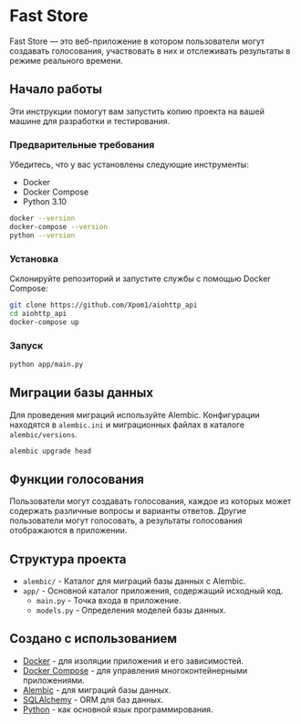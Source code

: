 # Fast Store

Fast Store — это веб-приложение в котором пользователи могут создавать голосования, участвовать в них и отслеживать результаты в режиме реального времени.

## Начало работы

Эти инструкции помогут вам запустить копию проекта на вашей машине для разработки и тестирования.

### Предварительные требования

Убедитесь, что у вас установлены следующие инструменты:
- Docker
- Docker Compose
- Python 3.10

```bash
docker --version
docker-compose --version
python --version
```

### Установка

Склонируйте репозиторий и запустите службы с помощью Docker Compose:

```bash
git clone https://github.com/Xpom1/aiohttp_api
cd aiohttp_api
docker-compose up
```

### Запуск

```bash
python app/main.py
```

## Миграции базы данных

Для проведения миграций используйте Alembic. Конфигурации находятся в `alembic.ini` и миграционных файлах в каталоге `alembic/versions`.

```bash
alembic upgrade head
```

## Функции голосования

Пользователи могут создавать голосования, каждое из которых может содержать различные вопросы и варианты ответов. Другие пользователи могут голосовать, а результаты голосования отображаются в приложении.

## Структура проекта

- `alembic/` - Каталог для миграций базы данных с Alembic.
- `app/` - Основной каталог приложения, содержащий исходный код.
  - `main.py` - Точка входа в приложение.
  - `models.py` - Определения моделей базы данных.


## Создано с использованием

* [Docker](https://www.docker.com/) - для изоляции приложения и его зависимостей.
* [Docker Compose](https://docs.docker.com/compose/) - для управления многоконтейнерными приложениями.
* [Alembic](https://alembic.sqlalchemy.org/en/latest/) - для миграций базы данных.
* [SQLAlchemy](https://www.sqlalchemy.org/) - ORM для баз данных.
* [Python](https://www.python.org/) - как основной язык программирования.
